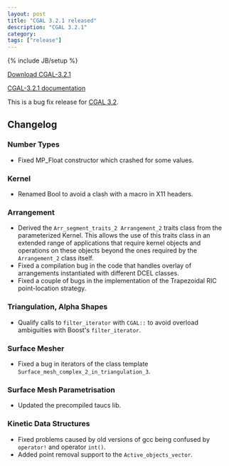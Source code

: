 ```yaml
---
layout: post
title: "CGAL 3.2.1 released"
description: "CGAL 3.2.1"
category:
tags: ["release"]
---
```

{% include JB/setup %}

<i class="glyphicon glyphicon-download"></i>
<a href="https://github.com/CGAL/cgal/releases/tag/releases%2FCGAL-3.2.1">Download CGAL-3.2.1</a>

<i class="glyphicon glyphicon-book"></i>
<a href="https://doc.cgal.org/Manual/3.2.1/doc_html/cgal_manual/packages.html">CGAL-3.2.1 documentation</a>

<p>This is a bug fix release for <a href="../../../../2006/05/01/cgal-32">CGAL 3.2</a>.</p>

<div class="product-detail-info" markdown="1">

## Changelog

### Number Types
  - Fixed MP_Float constructor which crashed for some values.

### Kernel
  - Renamed Bool to avoid a clash with a macro in X11 headers.

### Arrangement
  - Derived the `Arr_segment_traits_2 Arrangement_2` traits class from
    the parameterized Kernel. This allows the use of this traits class
    in an extended range of applications that require kernel objects and
    operations on these objects beyond the ones required by the
    `Arrangement_2` class itself.
  - Fixed a compilation bug in the code that handles overlay of
    arrangements instantiated with different DCEL classes.
  - Fixed a couple of bugs in the implementation of the Trapezoidal RIC point-location strategy.

### Triangulation, Alpha Shapes
  - Qualify calls to `filter_iterator` with `CGAL::` to avoid overload
    ambiguities with Boost's `filter_iterator`.

### Surface Mesher
  - Fixed a bug in iterators of the class template `Surface_mesh_complex_2_in_triangulation_3`.

### Surface Mesh Parametrisation
  - Updated the precompiled taucs lib.

### Kinetic Data Structures
  - Fixed problems caused by old versions of gcc being confused by `operator!` and operator `int()`.
  - Added point removal support to the `Active_objects_vector`.
</div>
